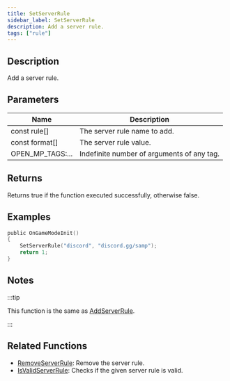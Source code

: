 ```yaml
---
title: SetServerRule
sidebar_label: SetServerRule
description: Add a server rule.
tags: ["rule"]
---
```


<VersionWarn version='omp v1.1.0.2612' />

## Description

Add a server rule.

## Parameters

| Name              | Description                                                 |
| ----------------- | ----------------------------------------------------------- |
| const rule[]      | The server rule name to add.                                |
| const format[]    | The server rule value.                                      |
| OPEN_MP_TAGS:...  | Indefinite number of arguments of any tag.                  |

## Returns

Returns true if the function executed successfully, otherwise false.

## Examples

```c
public OnGameModeInit()
{
    SetServerRule("discord", "discord.gg/samp");
    return 1;
}
```

## Notes

:::tip

This function is the same as [AddServerRule](AddServerRule).

:::

## Related Functions

- [RemoveServerRule](RemoveServerRule): Remove the server rule.
- [IsValidServerRule](IsValidServerRule): Checks if the given server rule is valid.

